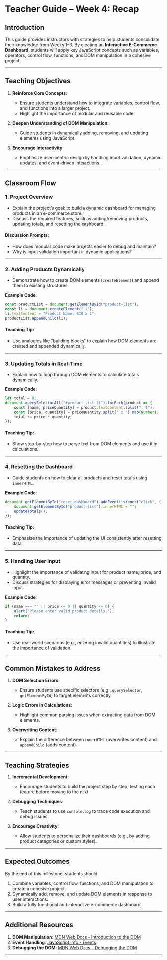 
# **Teacher Guide – Week 4: Recap**

## **Introduction**
This guide provides instructors with strategies to help students consolidate their knowledge from Weeks 1–3. By creating an **Interactive E-Commerce Dashboard**, students will apply key JavaScript concepts such as variables, operators, control flow, functions, and DOM manipulation in a cohesive project.

---

## **Teaching Objectives**
1. **Reinforce Core Concepts**:
   - Ensure students understand how to integrate variables, control flow, and functions into a larger project.
   - Highlight the importance of modular and reusable code.

2. **Deepen Understanding of DOM Manipulation**:
   - Guide students in dynamically adding, removing, and updating elements using JavaScript.

3. **Encourage Interactivity**:
   - Emphasize user-centric design by handling input validation, dynamic updates, and event-driven interactions.

---

## **Classroom Flow**

### **1. Project Overview**
- Explain the project’s goal: to build a dynamic dashboard for managing products in an e-commerce store.
- Discuss the required features, such as adding/removing products, updating totals, and resetting the dashboard.

#### **Discussion Prompts**:
- How does modular code make projects easier to debug and maintain?
- Why is input validation important in dynamic applications?

---

### **2. Adding Products Dynamically**
- Demonstrate how to create DOM elements (`createElement`) and append them to existing structures.

**Example Code**:
```javascript
const productList = document.getElementById("product-list");
const li = document.createElement("li");
li.textContent = "Product Name: $10 x 1";
productList.appendChild(li);
```

#### **Teaching Tip**:
- Use analogies like "building blocks" to explain how DOM elements are created and appended dynamically.

---

### **3. Updating Totals in Real-Time**
- Explain how to loop through DOM elements to calculate totals dynamically.

**Example Code**:
```javascript
let total = 0;
document.querySelectorAll("#product-list li").forEach(product => {
    const [name, priceQuantity] = product.textContent.split(": $");
    const [price, quantity] = priceQuantity.split(" x ").map(Number);
    total += price * quantity;
});
```

#### **Teaching Tip**:
- Show step-by-step how to parse text from DOM elements and use it in calculations.

---

### **4. Resetting the Dashboard**
- Guide students on how to clear all products and reset totals using `innerHTML`.

**Example Code**:
```javascript
document.getElementById("reset-dashboard").addEventListener("click", () => {
    document.getElementById("product-list").innerHTML = "";
    updateTotals();
});
```

#### **Teaching Tip**:
- Emphasize the importance of updating the UI consistently after resetting data.

---

### **5. Handling User Input**
- Highlight the importance of validating input for product name, price, and quantity.
- Discuss strategies for displaying error messages or preventing invalid input.

**Example Code**:
```javascript
if (name === "" || price <= 0 || quantity <= 0) {
    alert("Please enter valid product details.");
    return;
}
```

#### **Teaching Tip**:
- Use real-world scenarios (e.g., entering invalid quantities) to illustrate the importance of validation.

---

## **Common Mistakes to Address**
1. **DOM Selection Errors**:
   - Ensure students use specific selectors (e.g., `querySelector`, `getElementById`) to target elements correctly.

2. **Logic Errors in Calculations**:
   - Highlight common parsing issues when extracting data from DOM elements.

3. **Overwriting Content**:
   - Explain the difference between `innerHTML` (overwrites content) and `appendChild` (adds content).

---

## **Teaching Strategies**
1. **Incremental Development**:
   - Encourage students to build the project step by step, testing each feature before moving to the next.

2. **Debugging Techniques**:
   - Teach students to use `console.log` to trace code execution and debug issues.

3. **Encourage Creativity**:
   - Allow students to personalize their dashboards (e.g., by adding product categories or custom styles).

---

## **Expected Outcomes**
By the end of this milestone, students should:
1. Combine variables, control flow, functions, and DOM manipulation to create a cohesive project.
2. Dynamically add, remove, and update DOM elements in response to user interactions.
3. Build a fully functional and interactive e-commerce dashboard.

---

## **Additional Resources**
1. **DOM Manipulation**: [MDN Web Docs - Introduction to the DOM](https://developer.mozilla.org/en-US/docs/Web/API/Document_Object_Model/Introduction)
2. **Event Handling**: [JavaScript.info - Events](https://javascript.info/events)
3. **Debugging the DOM**: [MDN Web Docs - Debugging the DOM](https://developer.mozilla.org/en-US/docs/Learn/Tools_and_testing/Debugging/What_went_wrong_in_your_web_page)

---
